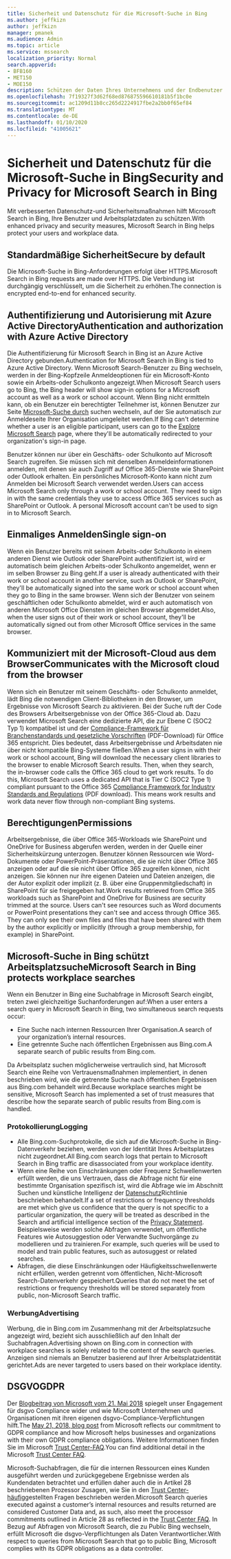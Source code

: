 ```yaml
---
title: Sicherheit und Datenschutz für die Microsoft-Suche in Bing
ms.author: jeffkizn
author: jeffkizn
manager: pmanek
ms.audience: Admin
ms.topic: article
ms.service: mssearch
localization_priority: Normal
search.appverid:
- BFB160
- MET150
- MOE150
description: Schützen der Daten Ihres Unternehmens und der Endbenutzer bei der Bereitstellung von Informationen für autorisierte Benutzer mit Microsoft Search in Bing
ms.openlocfilehash: 7f19327f3d62f68ed876875596610181b5f1bc0e
ms.sourcegitcommit: ac1209d11b8cc265d2224917fbe2a2bb0f65ef84
ms.translationtype: MT
ms.contentlocale: de-DE
ms.lasthandoff: 01/10/2020
ms.locfileid: "41005621"
---
```

# <a name="security-and-privacy-for-microsoft-search-in-bing"></a><span data-ttu-id="75530-103">Sicherheit und Datenschutz für die Microsoft-Suche in Bing</span><span class="sxs-lookup"><span data-stu-id="75530-103">Security and Privacy for Microsoft Search in Bing</span></span>

<span data-ttu-id="75530-104">Mit verbesserten Datenschutz-und Sicherheitsmaßnahmen hilft Microsoft Search in Bing, Ihre Benutzer und Arbeitsplatzdaten zu schützen.</span><span class="sxs-lookup"><span data-stu-id="75530-104">With enhanced privacy and security measures, Microsoft Search in Bing helps protect your users and workplace data.</span></span>

## <a name="secure-by-default"></a><span data-ttu-id="75530-105">Standardmäßige Sicherheit</span><span class="sxs-lookup"><span data-stu-id="75530-105">Secure by default</span></span>

<span data-ttu-id="75530-106">Die Microsoft-Suche in Bing-Anforderungen erfolgt über HTTPS.</span><span class="sxs-lookup"><span data-stu-id="75530-106">Microsoft Search in Bing requests are made over HTTPS.</span></span> <span data-ttu-id="75530-107">Die Verbindung ist durchgängig verschlüsselt, um die Sicherheit zu erhöhen.</span><span class="sxs-lookup"><span data-stu-id="75530-107">The connection is encrypted end-to-end for enhanced security.</span></span>
  
## <a name="authentication-and-authorization-with-azure-active-directory"></a><span data-ttu-id="75530-108">Authentifizierung und Autorisierung mit Azure Active Directory</span><span class="sxs-lookup"><span data-stu-id="75530-108">Authentication and authorization with Azure Active Directory</span></span>

<span data-ttu-id="75530-109">Die Authentifizierung für Microsoft Search in Bing ist an Azure Active Directory gebunden.</span><span class="sxs-lookup"><span data-stu-id="75530-109">Authentication for Microsoft Search in Bing is tied to Azure Active Directory.</span></span> <span data-ttu-id="75530-110">Wenn Microsoft Search-Benutzer zu Bing wechseln, werden in der Bing-Kopfzeile Anmeldeoptionen für ein Microsoft-Konto sowie ein Arbeits-oder Schulkonto angezeigt.</span><span class="sxs-lookup"><span data-stu-id="75530-110">When Microsoft Search users go to Bing, the Bing header will show sign-in options for a Microsoft account as well as a work or school account.</span></span> <span data-ttu-id="75530-111">Wenn Bing nicht ermitteln kann, ob ein Benutzer ein berechtigter Teilnehmer ist, können Benutzer zur Seite [Microsoft-Suche durch](https://www.bing.com/business/explore) suchen wechseln, auf der Sie automatisch zur Anmeldeseite Ihrer Organisation umgeleitet werden.</span><span class="sxs-lookup"><span data-stu-id="75530-111">If Bing can't determine whether a user is an eligible participant, users can go to the [Explore Microsoft Search](https://www.bing.com/business/explore) page, where they'll be automatically redirected to your organization's sign-in page.</span></span>

<span data-ttu-id="75530-p103">Benutzer können nur über ein Geschäfts- oder Schulkonto auf Microsoft Search zugreifen. Sie müssen sich mit denselben Anmeldeinformationen anmelden, mit denen sie auch Zugriff auf Office 365-Dienste wie SharePoint oder Outlook erhalten. Ein persönliches Microsoft-Konto kann nicht zum Anmelden bei Microsoft Search verwendet werden.</span><span class="sxs-lookup"><span data-stu-id="75530-p103">Users can access Microsoft Search only through a work or school account. They need to sign in with the same credentials they use to access Office 365 services such as SharePoint or Outlook. A personal Microsoft account can't be used to sign in to Microsoft Search.</span></span>

## <a name="single-sign-on"></a><span data-ttu-id="75530-115">Einmaliges Anmelden</span><span class="sxs-lookup"><span data-stu-id="75530-115">Single sign-on</span></span>

<span data-ttu-id="75530-116">Wenn ein Benutzer bereits mit seinem Arbeits-oder Schulkonto in einem anderen Dienst wie Outlook oder SharePoint authentifiziert ist, wird er automatisch beim gleichen Arbeits-oder Schulkonto angemeldet, wenn er im selben Browser zu Bing geht.</span><span class="sxs-lookup"><span data-stu-id="75530-116">If a user is already authenticated with their work or school account in another service, such as Outlook or SharePoint, they'll be automatically signed into the same work or school account when they go to Bing in the same browser.</span></span> <span data-ttu-id="75530-117">Wenn sich der Benutzer von seinem geschäftlichen oder Schulkonto abmeldet, wird er auch automatisch von anderen Microsoft Office Diensten im gleichen Browser abgemeldet.</span><span class="sxs-lookup"><span data-stu-id="75530-117">Also, when the user signs out of their work or school account, they'll be automatically signed out from other Microsoft Office services in the same browser.</span></span>
  
## <a name="communicates-with-the-microsoft-cloud-from-the-browser"></a><span data-ttu-id="75530-118">Kommuniziert mit der Microsoft-Cloud aus dem Browser</span><span class="sxs-lookup"><span data-stu-id="75530-118">Communicates with the Microsoft cloud from the browser</span></span>

<span data-ttu-id="75530-p105">Wenn sich ein Benutzer mit seinem Geschäfts- oder Schulkonto anmeldet, lädt Bing die notwendigen Client-Bibliotheken in den Browser, um Ergebnisse von Microsoft Search zu aktivieren. Bei der Suche ruft der Code des Browsers Arbeitsergebnisse von der Office 365-Cloud ab. Dazu verwendet Microsoft Search eine dedizierte API, die zur Ebene C (SOC2 Typ 1) kompatibel ist und der [Compliance-Framework für Branchenstandards und gesetzliche Vorschriften](https://download.microsoft.com/download/1/4/3/1434ABAB-B8E9-412D-8C3A-187B5FCB7A2F/Compliance%20Framework%20document.pdf) (PDF-Download) für Office 365 entspricht. Dies bedeutet, dass Arbeitsergebnisse und Arbeitsdaten nie über nicht kompatible Bing-Systeme fließen.</span><span class="sxs-lookup"><span data-stu-id="75530-p105">When a user signs in with their work or school account, Bing will download the necessary client libraries to the browser to enable Microsoft Search results. Then, when they search, the in-browser code calls the Office 365 cloud to get work results. To do this, Microsoft Search uses a dedicated API that is Tier C (SOC2 Type 1) compliant pursuant to the Office 365 [Compliance Framework for Industry Standards and Regulations](https://download.microsoft.com/download/1/4/3/1434ABAB-B8E9-412D-8C3A-187B5FCB7A2F/Compliance%20Framework%20document.pdf) (PDF download). This means work results and work data never flow through non-compliant Bing systems.</span></span>
  
## <a name="permissions"></a><span data-ttu-id="75530-123">Berechtigungen</span><span class="sxs-lookup"><span data-stu-id="75530-123">Permissions</span></span>

<span data-ttu-id="75530-p106">Arbeitsergebnisse, die über Office 365-Workloads wie SharePoint und OneDrive for Business abgerufen werden, werden in der Quelle einer Sicherheitskürzung unterzogen. Benutzer können Ressourcen wie Word-Dokumente oder PowerPoint-Präsentationen, die sie nicht über Office 365 anzeigen oder auf die sie nicht über Office 365 zugreifen können, nicht anzeigen. Sie können nur ihre eigenen Dateien und Dateien anzeigen, die der Autor explizit oder implizit (z. B. über eine Gruppenmitgliedschaft) in SharePoint für sie freigegeben hat.</span><span class="sxs-lookup"><span data-stu-id="75530-p106">Work results retrieved from Office 365 workloads such as SharePoint and OneDrive for Business are security trimmed at the source. Users can't see resources such as Word documents or PowerPoint presentations they can't see and access through Office 365. They can only see their own files and files that have been shared with them by the author explicitly or implicitly (through a group membership, for example) in SharePoint.</span></span>

## <a name="microsoft-search-in-bing-protects-workplace-searches"></a><span data-ttu-id="75530-127">Microsoft-Suche in Bing schützt Arbeitsplatzsuche</span><span class="sxs-lookup"><span data-stu-id="75530-127">Microsoft Search in Bing protects workplace searches</span></span>

<span data-ttu-id="75530-128">Wenn ein Benutzer in Bing eine Suchabfrage in Microsoft Search eingibt, treten zwei gleichzeitige Suchanforderungen auf:</span><span class="sxs-lookup"><span data-stu-id="75530-128">When a user enters a search query in Microsoft Search in Bing, two simultaneous search requests occur:</span></span>

- <span data-ttu-id="75530-129">Eine Suche nach internen Ressourcen Ihrer Organisation.</span><span class="sxs-lookup"><span data-stu-id="75530-129">A search of your organization’s internal resources.</span></span>
- <span data-ttu-id="75530-130">Eine getrennte Suche nach öffentlichen Ergebnissen aus Bing.com.</span><span class="sxs-lookup"><span data-stu-id="75530-130">A separate search of public results from Bing.com.</span></span>

<span data-ttu-id="75530-131">Da Arbeitsplatz suchen möglicherweise vertraulich sind, hat Microsoft Search eine Reihe von Vertrauensmaßnahmen implementiert, in denen beschrieben wird, wie die getrennte Suche nach öffentlichen Ergebnissen aus Bing.com behandelt wird.</span><span class="sxs-lookup"><span data-stu-id="75530-131">Because workplace searches might be sensitive, Microsoft Search has implemented a set of trust measures that describe how the separate search of public results from Bing.com is handled.</span></span>

### <a name="logging"></a><span data-ttu-id="75530-132">Protokollierung</span><span class="sxs-lookup"><span data-stu-id="75530-132">Logging</span></span>

- <span data-ttu-id="75530-133">Alle Bing.com-Suchprotokolle, die sich auf die Microsoft-Suche in Bing-Datenverkehr beziehen, werden von der Identität Ihres Arbeitsplatzes nicht zugeordnet.</span><span class="sxs-lookup"><span data-stu-id="75530-133">All Bing.com search logs that pertain to Microsoft Search in Bing traffic are disassociated from your workplace identity.</span></span>
- <span data-ttu-id="75530-134">Wenn eine Reihe von Einschränkungen oder Frequenz Schwellenwerten erfüllt werden, die uns Vertrauen, dass die Abfrage nicht für eine bestimmte Organisation spezifisch ist, wird die Abfrage wie im Abschnitt Suchen und künstliche Intelligenz der [Datenschutz](https://privacy.microsoft.com/privacystatement)Richtlinie beschrieben behandelt.</span><span class="sxs-lookup"><span data-stu-id="75530-134">If a set of restrictions or frequency thresholds are met which give us confidence that the query is not specific to a particular organization, the query will be treated as described in the Search and artificial intelligence section of the [Privacy Statement](https://privacy.microsoft.com/privacystatement).</span></span> <span data-ttu-id="75530-135">Beispielsweise werden solche Abfragen verwendet, um öffentliche Features wie Autosuggestion oder Verwandte Suchvorgänge zu modellieren und zu trainieren.</span><span class="sxs-lookup"><span data-stu-id="75530-135">For example, such queries will be used to model and train public features, such as autosuggest or related searches.</span></span>
- <span data-ttu-id="75530-136">Abfragen, die diese Einschränkungen oder Häufigkeitsschwellenwerte nicht erfüllen, werden getrennt vom öffentlichen, Nicht-Microsoft Search-Datenverkehr gespeichert.</span><span class="sxs-lookup"><span data-stu-id="75530-136">Queries that do not meet the set of restrictions or frequency thresholds will be stored separately from public, non-Microsoft Search traffic.</span></span>

### <a name="advertising"></a><span data-ttu-id="75530-137">Werbung</span><span class="sxs-lookup"><span data-stu-id="75530-137">Advertising</span></span>

<span data-ttu-id="75530-138">Werbung, die in Bing.com im Zusammenhang mit der Arbeitsplatzsuche angezeigt wird, bezieht sich ausschließlich auf den Inhalt der Suchabfragen.</span><span class="sxs-lookup"><span data-stu-id="75530-138">Advertising shown on Bing.com in connection with workplace searches is solely related to the content of the search queries.</span></span> <span data-ttu-id="75530-139">Anzeigen sind niemals an Benutzer basierend auf Ihrer Arbeitsplatzidentität gerichtet.</span><span class="sxs-lookup"><span data-stu-id="75530-139">Ads are never targeted to users based on their workplace identity.</span></span>

## <a name="gdpr"></a><span data-ttu-id="75530-140">DSGVO</span><span class="sxs-lookup"><span data-stu-id="75530-140">GDPR</span></span>

<span data-ttu-id="75530-141">Der [Blogbeitrag von Microsoft vom 21. Mai 2018](https://blogs.microsoft.com/on-the-issues/2018/05/21/microsofts-commitment-to-gdpr-privacy-and-putting-customers-in-control-of-their-own-data/) spiegelt unser Engagement für dsgvo Compliance wider und wie Microsoft Unternehmen und Organisationen mit ihren eigenen dsgvo-Compliance-Verpflichtungen hilft.</span><span class="sxs-lookup"><span data-stu-id="75530-141">The [May 21, 2018, blog post](https://blogs.microsoft.com/on-the-issues/2018/05/21/microsofts-commitment-to-gdpr-privacy-and-putting-customers-in-control-of-their-own-data/) from Microsoft reflects our commitment to GDPR compliance and how Microsoft helps businesses and organizations with their own GDPR compliance obligations.</span></span> <span data-ttu-id="75530-142">Weitere Informationen finden Sie im Microsoft [Trust Center-FAQ](https://www.microsoft.com/trustcenter/privacy/gdpr/gdpr-faqs).</span><span class="sxs-lookup"><span data-stu-id="75530-142">You can find additional detail in the Microsoft [Trust Center FAQ](https://www.microsoft.com/trustcenter/privacy/gdpr/gdpr-faqs).</span></span>

<span data-ttu-id="75530-143">Microsoft-Suchabfragen, die für die internen Ressourcen eines Kunden ausgeführt werden und zurückgegebene Ergebnisse werden als Kundendaten betrachtet und erfüllen daher auch die in Artikel 28 beschriebenen Prozessor Zusagen, wie Sie in den [Trust Center-häufig](https://www.microsoft.com/trustcenter/privacy/gdpr/gdpr-faqs)gestellten Fragen beschrieben werden.</span><span class="sxs-lookup"><span data-stu-id="75530-143">Microsoft Search queries executed against a customer’s internal resources and results returned are considered Customer Data and, as such, also  meet the processor commitments outlined in Article 28 as reflected in the [Trust Center FAQ](https://www.microsoft.com/trustcenter/privacy/gdpr/gdpr-faqs).</span></span> <span data-ttu-id="75530-144">In Bezug auf Abfragen von Microsoft Search, die zu Public Bing wechseln, erfüllt Microsoft die dsgvo-Verpflichtungen als Daten Verantwortlicher.</span><span class="sxs-lookup"><span data-stu-id="75530-144">With respect to queries from Microsoft Search that go to public Bing, Microsoft complies with its GDPR obligations as a data controller.</span></span>
